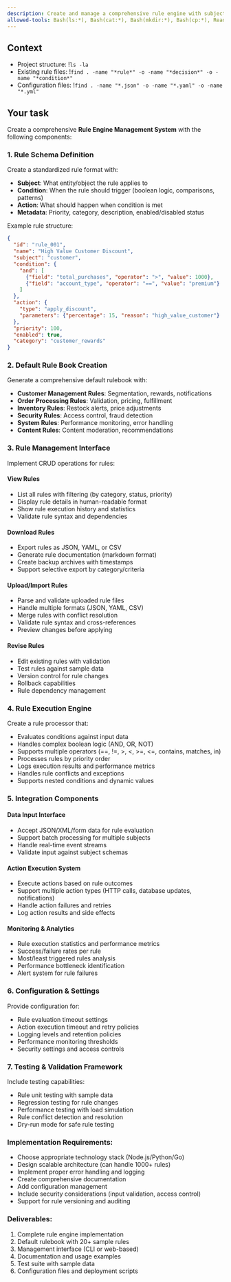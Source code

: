 ```yaml
---
description: Create and manage a comprehensive rule engine with subject-condition-action patterns
allowed-tools: Bash(ls:*), Bash(cat:*), Bash(mkdir:*), Bash(cp:*), Read(*), Write(*), Edit(*), MultiEdit(*), Grep(*), Glob(*), WebFetch(*)
---
```


## Context

- Project structure: !`ls -la`
- Existing rule files: !`find . -name "*rule*" -o -name "*decision*" -o -name "*condition*"`
- Configuration files: !`find . -name "*.json" -o -name "*.yaml" -o -name "*.yml"`

## Your task

Create a comprehensive **Rule Engine Management System** with the following components:

### 1. Rule Schema Definition
Create a standardized rule format with:
- **Subject**: What entity/object the rule applies to
- **Condition**: When the rule should trigger (boolean logic, comparisons, patterns)
- **Action**: What should happen when condition is met
- **Metadata**: Priority, category, description, enabled/disabled status

Example rule structure:
```json
{
  "id": "rule_001",
  "name": "High Value Customer Discount",
  "subject": "customer",
  "condition": {
    "and": [
      {"field": "total_purchases", "operator": ">", "value": 1000},
      {"field": "account_type", "operator": "==", "value": "premium"}
    ]
  },
  "action": {
    "type": "apply_discount",
    "parameters": {"percentage": 15, "reason": "high_value_customer"}
  },
  "priority": 100,
  "enabled": true,
  "category": "customer_rewards"
}
```

### 2. Default Rule Book Creation
Generate a comprehensive default rulebook with:
- **Customer Management Rules**: Segmentation, rewards, notifications
- **Order Processing Rules**: Validation, pricing, fulfillment
- **Inventory Rules**: Restock alerts, price adjustments
- **Security Rules**: Access control, fraud detection
- **System Rules**: Performance monitoring, error handling
- **Content Rules**: Content moderation, recommendations

### 3. Rule Management Interface
Implement CRUD operations for rules:

#### View Rules
- List all rules with filtering (by category, status, priority)
- Display rule details in human-readable format
- Show rule execution history and statistics
- Validate rule syntax and dependencies

#### Download Rules
- Export rules as JSON, YAML, or CSV
- Generate rule documentation (markdown format)
- Create backup archives with timestamps
- Support selective export by category/criteria

#### Upload/Import Rules
- Parse and validate uploaded rule files
- Handle multiple formats (JSON, YAML, CSV)
- Merge rules with conflict resolution
- Validate rule syntax and cross-references
- Preview changes before applying

#### Revise Rules
- Edit existing rules with validation
- Test rules against sample data
- Version control for rule changes
- Rollback capabilities
- Rule dependency management

### 4. Rule Execution Engine
Create a rule processor that:
- Evaluates conditions against input data
- Handles complex boolean logic (AND, OR, NOT)
- Supports multiple operators (==, !=, >, <, >=, <=, contains, matches, in)
- Processes rules by priority order
- Logs execution results and performance metrics
- Handles rule conflicts and exceptions
- Supports nested conditions and dynamic values

### 5. Integration Components

#### Data Input Interface
- Accept JSON/XML/form data for rule evaluation
- Support batch processing for multiple subjects
- Handle real-time event streams
- Validate input against subject schemas

#### Action Execution System
- Execute actions based on rule outcomes
- Support multiple action types (HTTP calls, database updates, notifications)
- Handle action failures and retries
- Log action results and side effects

#### Monitoring & Analytics
- Rule execution statistics and performance metrics
- Success/failure rates per rule
- Most/least triggered rules analysis
- Performance bottleneck identification
- Alert system for rule failures

### 6. Configuration & Settings
Provide configuration for:
- Rule evaluation timeout settings
- Action execution timeout and retry policies
- Logging levels and retention policies
- Performance monitoring thresholds
- Security settings and access controls

### 7. Testing & Validation Framework
Include testing capabilities:
- Rule unit testing with sample data
- Regression testing for rule changes
- Performance testing with load simulation
- Rule conflict detection and resolution
- Dry-run mode for safe rule testing

### Implementation Requirements:
- Choose appropriate technology stack (Node.js/Python/Go)
- Design scalable architecture (can handle 1000+ rules)
- Implement proper error handling and logging
- Create comprehensive documentation
- Add configuration management
- Include security considerations (input validation, access control)
- Support for rule versioning and auditing

### Deliverables:
1. Complete rule engine implementation
2. Default rulebook with 20+ sample rules
3. Management interface (CLI or web-based)
4. Documentation and usage examples
5. Test suite with sample data
6. Configuration files and deployment scripts